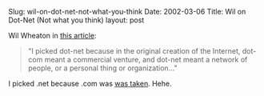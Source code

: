Slug: wil-on-dot-net-not-what-you-think
Date: 2002-03-06
Title: Wil on Dot-Net (Not what you think)
layout: post

Wil Wheaton in <a href="http://www.canada.com/montreal/montrealgazette/archives/story.asp?id=624AEEF5-9281-4806-818A-3EC5A3CEF303">this article</a>:
<blockquote>&quot;I picked dot-net because in the original creation of the Internet, dot-com meant a commercial venture, and dot-net meant a network of people, or a personal thing or organization...&quot;</blockquote>

I picked .net because .com was <a href="http://www.redmonk.com">was taken</a>. Hehe.
